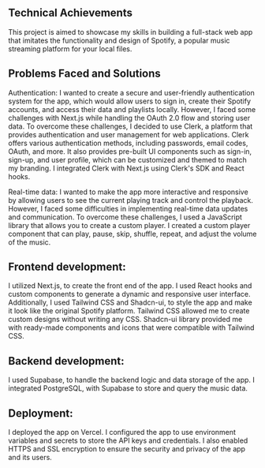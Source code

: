 ## Technical Achievements

This project is aimed to showcase my skills in building a full-stack web app that imitates the functionality and design of Spotify, a popular music streaming platform for your local files. 

## Problems Faced and Solutions
Authentication:
I wanted to create a secure and user-friendly authentication system for the app, which would allow users to sign in, create their Spotify accounts, and access their data and playlists locally. However, I faced some challenges with Next.js while handling the OAuth 2.0 flow and storing user data. To overcome these challenges, I decided to use Clerk, a platform that provides authentication and user management for web applications. Clerk offers various authentication methods, including passwords, email codes, OAuth, and more. It also provides pre-built UI components such as sign-in, sign-up, and user profile, which can be customized and themed to match my branding. I integrated Clerk with Next.js using Clerk's SDK and React hooks.

Real-time data:
I wanted to make the app more interactive and responsive by allowing users to see the current playing track and control the playback. However, I faced some difficulties in implementing real-time data updates and communication. To overcome these challenges, I used a JavaScript library that allows you to create a custom player. I created a custom player component that can play, pause, skip, shuffle, repeat, and adjust the volume of the music.

## Frontend development: 
I utilized Next.js, to create the front end of the app. I used React hooks and custom components to generate a dynamic and responsive user interface. Additionally, I used Tailwind CSS and Shadcn-ui, to style the app and make it look like the original Spotify platform. Tailwind CSS allowed me to create custom designs without writing any CSS.  Shadcn-ui library provided me with ready-made components and icons that were compatible with Tailwind CSS. 

## Backend development: 
I used Supabase, to handle the backend logic and data storage of the app. I integrated PostgreSQL, with Supabase to store and query the music data. 

## Deployment: 
I deployed the app on Vercel. I configured the app to use environment variables and secrets to store the API keys and credentials. I also enabled HTTPS and SSL encryption to ensure the security and privacy of the app and its users.
